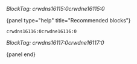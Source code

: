 *BlockTag: crwdns16115:0crwdne16115:0*

{panel type="help" title="Recommended blocks"}

<pre><code class="scratch:split:random">crwdns16116:0crwdne16116:0
</code></pre>

*BlockTag: crwdns16117:0crwdne16117:0*

{panel end}